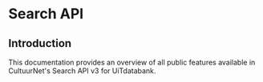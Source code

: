 ---
---

# Search API

## Introduction

This documentation provides an overview of all public features available in CultuurNet's Search API v3 for UiTdatabank.
